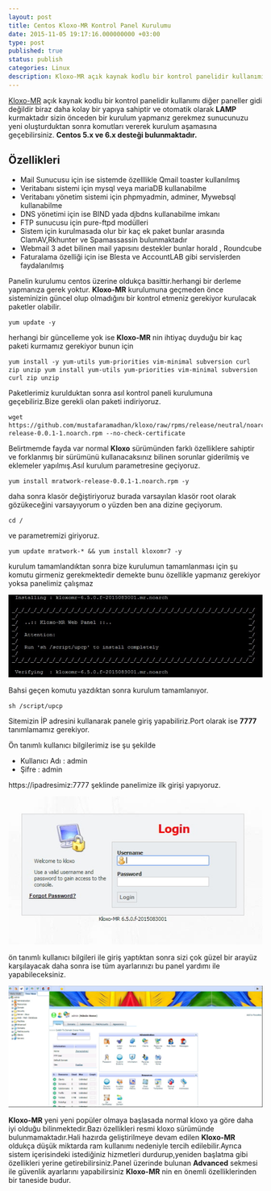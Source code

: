 ```yaml
---
layout: post
title: Centos Kloxo-MR Kontrol Panel Kurulumu
date: 2015-11-05 19:17:16.000000000 +03:00
type: post
published: true
status: publish
categories: Linux
description: Kloxo-MR açık kaynak kodlu bir kontrol panelidir kullanımı diğer paneller gidi değildir biraz daha kolay bir yapıya sahiptir ve otomatik
---
```


[Kloxo-MR](https://github.com/mustafaramadhan/kloxo) açık kaynak kodlu bir kontrol panelidir kullanımı diğer paneller gidi değildir biraz daha kolay bir yapıya sahiptir ve otomatik olarak **LAMP** kurmaktadır sizin önceden bir kurulum yapmanız gerekmez sunucunuzu yeni oluşturduktan sonra komutları vererek kurulum aşamasına geçebilirsiniz. **Centos 5.x ve 6.x desteği bulunmaktadır.**

## Özellikleri

- Mail Sunucusu için ise sistemde özelllikle Qmail toaster kullanılmış
- Veritabanı sistemi için mysql veya mariaDB kullanabilme
- Veritabanı yönetim sistemi için phpmyadmin, adminer, Mywebsql kullanabilme
- DNS yönetimi için ise BIND yada djbdns kullanabilme imkanı
- FTP sunucusu için pure-ftpd modülleri
- Sistem için kurulmasada olur bir kaç ek paket bunlar arasında ClamAV,Rkhunter ve Spamassassin bulunmaktadır
- Webmail 3 adet bilinen mail yapısını destekler bunlar horald , Roundcube
- Faturalama özelliği için ise Blesta ve AccountLAB gibi servislerden faydalanılmış

Panelin kurulumu centos üzerine oldukça basittir.herhangi bir derleme yapmanıza gerek yoktur. **Kloxo-MR** kurulumuna geçmeden önce sisteminizin güncel olup olmadığını bir kontrol etmeniz gerekiyor kurulacak paketler olabilir.

    yum update -y

herhangi bir güncelleme yok ise **Kloxo-MR** nin ihtiyaç duyduğu bir kaç paketi kurmamız gerekiyor bunun için

    yum install -y yum-utils yum-priorities vim-minimal subversion curl zip unzip yum install yum-utils yum-priorities vim-minimal subversion curl zip unzip

Paketlerimiz kurulduktan sonra asıl kontrol paneli kurulumuna geçebiliriz.Bize gerekli olan paketi indiriyoruz.

    wget https://github.com/mustafaramadhan/kloxo/raw/rpms/release/neutral/noarch/mratwork-release-0.0.1-1.noarch.rpm --no-check-certificate

Belirtmemde fayda var normal **Kloxo** sürümünden farklı özelliklere sahiptir ve forklanmış bir sürümünü kullanacaksınız bilinen sorunlar giderilmiş ve eklemeler yapılmış.Asıl kurulum parametresine geçiyoruz.

    yum install mratwork-release-0.0.1-1.noarch.rpm -y

daha sonra klasör değiştiriyoruz burada varsayılan klasör root olarak gözükeceğini varsayıyorum o yüzden ben ana dizine geçiyorum.

    cd /

ve parametremizi giriyoruz.

    yum update mratwork-* && yum install kloxomr7 -y

kurulum tamamlandıktan sonra bize kurulumun tamamlanması için şu komutu girmeniz gerekmektedir demekte bunu özellikle yapmanız gerekiyor yoksa panelimiz çalışmaz

![kloxo-mrgorsel1](/assets/kloxo-mrgorsel1.png)

Bahsi geçen komutu yazdıktan sonra kurulum tamamlanıyor.

    sh /script/upcp

Sitemizin İP adresini kullanarak panele giriş yapabiliriz.Port olarak ise **7777** tanımlamamız gerekiyor.

Ön tanımlı kullanıcı bilgilerimiz ise şu şekilde

- Kullanıcı Adı : admin
- Şifre : admin

https://ipadresimiz:7777 şeklinde panelimize ilk girişi yapıyoruz.

![kloxo-mrloginscreen](/assets/kloxo-mrloginscreen.png)

ön tanımlı kullanıcı bilgileri ile giriş yaptıktan sonra sizi çok güzel bir arayüz karşılayacak daha sonra ise tüm ayarlarınızı bu panel yardımı ile yapabileceksiniz.

![kloxo-mrmainpage](/assets/kloxo-mrmainpage.png)

**Kloxo-MR** yeni yeni popüler olmaya başlasada normal kloxo ya göre daha iyi olduğu bilinmektedir.Bazı özellikleri resmi kloxo sürümünde bulunmamaktadır.Hali hazırda geliştirilmeye devam edilen **Kloxo-MR** oldukça düşük miktarda ram kullanımı nedeniyle tercih edilebilir.Ayrıca sistem içerisindeki istediğiniz hizmetleri durdurup,yeniden başlatma gibi özellikleri yerine getirebilirsiniz.Panel üzerinde bulunan **Advanced** sekmesi ile güvenlik ayarlarını yapabilirsiniz **Kloxo-MR** nin en önemli özelliklerinden bir taneside budur.
